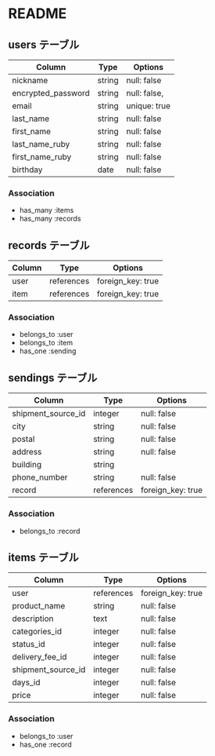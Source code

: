 # README
## users テーブル
| Column              | Type   | Options          |
| ------------------- | ------ | ---------------- |
| nickname            | string | null: false      |
| encrypted_password  | string | null: false,     |
| email               | string | unique: true     |
| last_name           | string | null: false      |
| first_name          | string | null: false      |
| last_name_ruby      | string | null: false      |
| first_name_ruby     | string | null: false      |
| birthday            | date   | null: false      |


### Association
- has_many :items
- has_many :records


## records テーブル
| Column    | Type       | Options           |
| --------- | ---------- | ----------------- |
| user      | references | foreign_key: true |
| item      | references | foreign_key: true |

### Association
- belongs_to :user
- belongs_to :item
- has_one :sending


## sendings テーブル
| Column               | Type       | Options           |
| -------------------- | ---------- | ----------------- |
| shipment_source_id   | integer    | null: false       |
| city                 | string     | null: false       |
| postal               | string     | null: false       |
| address              | string     | null: false       |
| building             | string     |                   |
| phone_number         | string     | null: false       |
| record               | references | foreign_key: true |

### Association
- belongs_to :record

## items テーブル
| Column              | Type       | Options           |
| ------------------- | ---------- | ----------------- |
| user                | references | foreign_key: true |
| product_name        | string     | null: false       |
| description         | text       | null: false       |
| categories_id       | integer    | null: false       |
| status_id           | integer    | null: false       |
| delivery_fee_id     | integer    | null: false       |
| shipment_source_id  | integer    | null: false       |
| days_id             | integer    | null: false       |
| price               | integer    | null: false       |

### Association
- belongs_to :user
- has_one    :record
